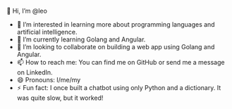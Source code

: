  
 👋 Hi, I’m @leo
- 👀 I’m interested in learning more about programming languages and artificial intelligence.
- 🌱 I’m currently learning Golang and Angular.
- 💞️ I’m looking to collaborate on building a web app using Golang and Angular.
- 📫 How to reach me: You can find me on GitHub or send me a message on LinkedIn.
- 😄 Pronouns: I/me/my
- ⚡ Fun fact: I once built a chatbot using only Python and a dictionary. It was quite slow, but it worked!

<!---
yisqee/yisqee is a ✨ special ✨ repository because its `README.md` (this file) appears on your GitHub profile.
You can click the Preview link to take a look at your changes.
--->
